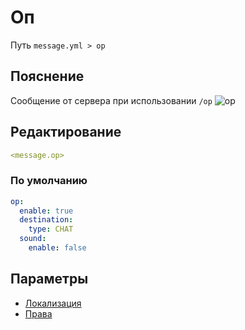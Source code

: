 # Оп
Путь `message.yml > op`

## Пояснение
Сообщение от сервера при использовании `/op`
![op](/op.png)

## Редактирование
```yaml
<message.op>
```

### По умолчанию
```yaml
op:
  enable: true
  destination:
    type: CHAT
  sound:
    enable: false
```

## Параметры

- [Локализация](/docs/localizations/ru_ru/message/op/)
- [Права](/docs/permission/message/op/)

<!--@include: @/parts/enable.md-->
<!--@include: @/parts/destination.md-->
<!--@include: @/parts/sound.md-->
